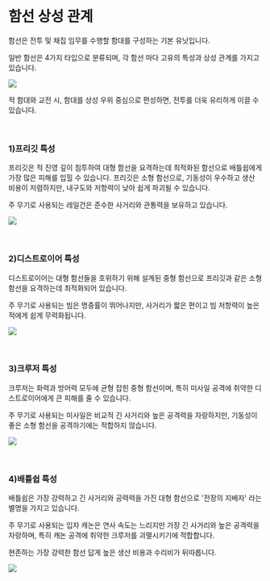 # 함선 상성 관계

 함선은 전투 및 채집 임무를 수행할 함대를 구성하는 기본 유닛입니다.

일반 함선은 4가지 타입으로 분류되며, 각 함선 마다 고유의 특성과 상성 관계를 가지고 있습니다.

![](http://astrokings.s3.amazonaws.com/html/img/help/201_001shipattribute.JPG)

적 함대와 교전 시, 함대를 상성 우위 중심으로 편성하면, 전투를 더욱 유리하게 이끌 수 있습니다.

<br>

### 1)프리깃 특성

 프리깃은 적 진영 깊이 침투하여 대형 함선을 요격하는데 최적화된 함선으로 배틀쉽에게 가장 많은 피해를 입힐 수 있습니다. 프리깃은 소형 함선으로, 기동성이 우수하고 생산 비용이 저렴하지만, 내구도와 저항력이 낮아 쉽게 파괴될 수 있습니다. 

주 무기로 사용되는 레일건은 준수한 사거리와 관통력을 보유하고 있습니다.

![](http://astrokings.s3.amazonaws.com/html/img/help/201_002frigate.JPG)

<br>

### 2)디스트로이어 특성

 디스트로이어는 대형 함선들을 호위하기 위해 설계된 중형 함선으로 프리깃과 같은 소형 함선을 요격하는데 최적화되어 있습니다.

주 무기로 사용되는 빔은 명중률이 뛰어나지만, 사거리가 짧은 편이고 빔 저항력이 높은 적에게 쉽게 무력화됩니다.

![](http://astrokings.s3.amazonaws.com/html/img/help/201_003destroyer.JPG)

<br>

### 3)크루저 특성

 크루저는 화력과 방어력 모두에 균형 잡힌 중형 함선이며, 특히 미사일 공격에 취약한 디스트로이어에게 큰 피해를 줄 수 있습니다.

주 무기로 사용되는 미사일은 비교적 긴 사거리와 높은 공격력을 자랑하지만, 기동성이 좋은 소형 함선을 공격하기에는 적합하지 않습니다.

![](http://astrokings.s3.amazonaws.com/html/img/help/201_004cruiser.JPG)

<br>

### 4)배틀쉽 특성

 배틀쉽은 가장 강력하고 긴 사거리와 공력력을 가진 대형 함선으로 '전장의 지배자' 라는 별명을 가지고 있습니다.

주 무기로 사용되는 입자 캐논은 연사 속도는 느리지만 가장 긴 사거리와 높은 공격력을 자랑하며, 특히 캐논 공격에 취약한 크루저를 괴멸시키기에 적합합니다.

현존하는 가장 강력한 함선 답게 높은 생산 비용과 수리비가 뒤따릅니다.

![](http://astrokings.s3.amazonaws.com/html/img/help/201_005battleship.JPG)